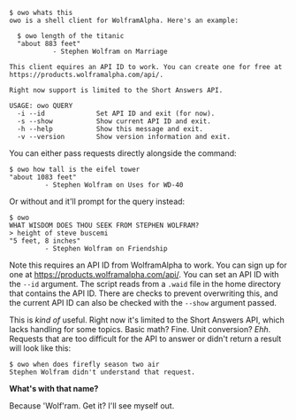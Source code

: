 ```
$ owo whats this
owo is a shell client for WolframAlpha. Here's an example:

  $ owo length of the titanic
  "about 883 feet"
           - Stephen Wolfram on Marriage

This client equires an API ID to work. You can create one for free at
https://products.wolframalpha.com/api/.

Right now support is limited to the Short Answers API.

USAGE: owo QUERY
  -i --id             Set API ID and exit (for now).
  -s --show           Show current API ID and exit.
  -h --help           Show this message and exit.
  -v --version        Show version information and exit.
```

You can either pass requests directly alongside the command:

```
$ owo how tall is the eifel tower
"about 1083 feet"
         - Stephen Wolfram on Uses for WD-40
```

Or without and it'll prompt for the query instead:

```
$ owo
WHAT WISDOM DOES THOU SEEK FROM STEPHEN WOLFRAM?
> height of steve buscemi
"5 feet, 8 inches"
         - Stephen Wolfram on Friendship
```

Note this requires an API ID from WolframAlpha to work. You can sign up for one at https://products.wolframalpha.com/api/. You can set an API ID with the `--id` argument. The script reads from a `.waid` file in the home directory that contains the API ID. There are checks to prevent overwriting this, and the current API ID can also be checked with the `--show` argument passed.

This is _kind of_ useful. Right now it's limited to the Short Answers API, which lacks handling for some topics. Basic math? Fine. Unit conversion? _Ehh_. Requests that are too difficult for the API to answer or didn't return a result will look like this:

```
$ owo when does firefly season two air
Stephen Wolfram didn't understand that request.
```

**What's with that name?**

Because 'Wolf'ram. Get it? I'll see myself out.
